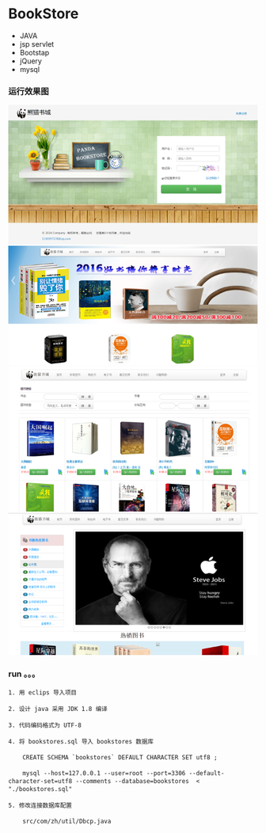 # BookStore

* JAVA
* jsp servlet
* Bootstap
* jQuery
* mysql

### 运行效果图

![](image/bookstore001.png)
![](image/bookstore002.png)
![](image/bookstore003.png)
![](image/bookstore004.png)

### run 。。。

    1. 用 eclips 导入项目

    2. 设计 java 采用 JDK 1.8 编译

    3. 代码编码格式为 UTF-8

    4. 将 bookstores.sql 导入 bookstores 数据库

        CREATE SCHEMA `bookstores` DEFAULT CHARACTER SET utf8 ;

        mysql --host=127.0.0.1 --user=root --port=3306 --default-character-set=utf8 --comments --database=bookstores  < "./bookstores.sql"

    5. 修改连接数据库配置

        src/com/zh/util/Dbcp.java